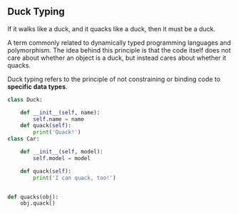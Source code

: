 ## Duck Typing

If it walks like a duck, and it quacks like a duck, then it must be a duck.

A term commonly related to dynamically typed programming languages and polymorphism. The idea behind this principle is that the code itself does not care about whether an object is a duck, but instead cares about whether it quacks.

Duck typing refers to the principle of not constraining or binding code to **specific data types**.

```py
class Duck:

    def __init__(self, name):
        self.name = name
    def quack(self):
        print('Quack!')
class Car:

    def __init__(self, model):
        self.model = model

    def quack(self):
        print('I can quack, too!')


def quacks(obj):
    obj.quack()
```
